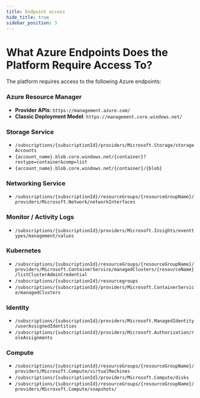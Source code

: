 ```yaml
---
title: Endpoint access
hide_title: true
sidebar_position: 3
---
```


# What Azure Endpoints Does the Platform Require Access To?

The platform requires access to the following Azure endpoints:

### Azure Resource Manager
- **Provider APIs**: `https://management.azure.com/`
- **Classic Deployment Model**: `https://management.core.windows.net/`

### Storage Service
- `/subscriptions/{subscriptionId}/providers/Microsoft.Storage/storageAccounts`
- `{account_name}.blob.core.windows.net/{container}?restype=container&comp=list`
- `{account_name}.blob.core.windows.net/{container}/{blob}`

### Networking Service
- `/subscriptions/{subscriptionId}/resourceGroups/{resourceGroupName}/providers/Microsoft.Network/networkInterfaces`

### Monitor / Activity Logs
- `/subscriptions/{subscriptionId}/providers/Microsoft.Insights/eventtypes/management/values`

### Kubernetes
- `/subscriptions/{subscriptionId}/resourceGroups/{resourceGroupName}/providers/Microsoft.ContainerService/managedClusters/{resourceName}/listClusterAdminCredential`
- `/subscriptions/{subscriptionId}/resourcegroups`
- `/subscriptions/{subscriptionId}/providers/Microsoft.ContainerService/managedClusters`

### Identity
- `/subscriptions/{subscriptionId}/providers/Microsoft.ManagedIdentity/userAssignedIdentities`
- `/subscriptions/{subscriptionId}/providers/Microsoft.Authorization/roleAssignments`

### Compute
- `/subscriptions/{subscriptionId}/resourceGroups/{resourceGroupName}/providers/Microsoft.Compute/virtualMachines`
- `/subscriptions/{subscriptionId}/providers/Microsoft.Compute/disks`
- `/subscriptions/{subscriptionId}/resourceGroups/{resourceGroupName}/providers/Microsoft.Compute/snapshots/`
